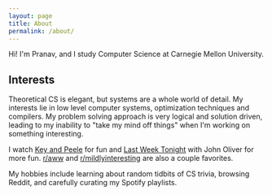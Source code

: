 ```yaml
---
layout: page
title: About
permalink: /about/
---
```


Hi! I'm Pranav, and I study Computer Science at Carnegie Mellon University.

## Interests

Theoretical CS is elegant, but systems are a whole world of detail. My interests lie in low level computer systems, optimization techniques and compilers. My problem solving approach is very logical and solution driven, leading to my inability to "take my mind off things" when I'm working on something interesting.

I watch [Key and Peele](https://www.youtube.com/channel/UCdN4aXTrHAtfgbVG9HjBmxQ) for fun and [Last Week Tonight](https://www.youtube.com/user/LastWeekTonight) with John Oliver for more fun. [r/aww](https://reddit.com/r/aww) and [r/mildlyinteresting](https://reddit.com/r/mildlyinteresting) are also a couple favorites.

My hobbies include learning about random tidbits of CS trivia, browsing Reddit, and carefully curating my Spotify playlists.